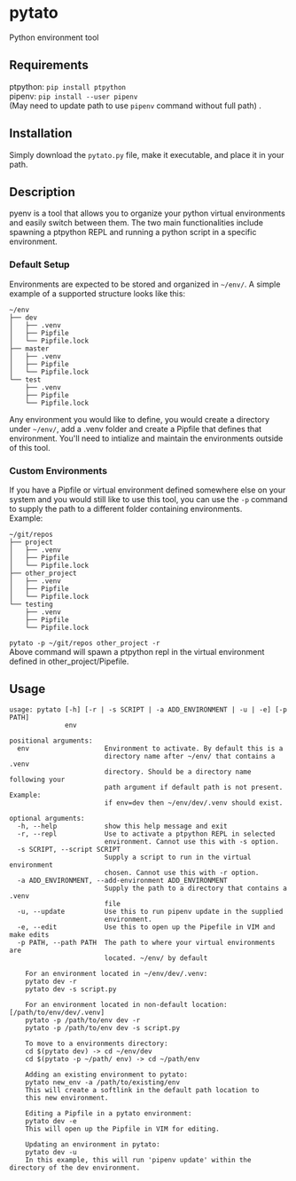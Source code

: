 # pytato
Python environment tool

## Requirements
ptpython: `pip install ptpython`  
pipenv: `pip install --user pipenv`  
(May need to update path to use `pipenv` command without full path) . 

## Installation
Simply download the `pytato.py` file, make it executable, and place it in your path.

## Description  
pyenv is a tool that allows you to organize your python virtual environments and easily switch between them. The two main functionalities include spawning a ptpython REPL and running a python script in a specific environment. 
### Default Setup
Environments are expected to be stored and organized in `~/env/`. A simple example of a supported structure looks like this:
```
~/env
├── dev
│   ├── .venv
│   ├── Pipfile
│   └── Pipfile.lock
├── master
│   ├── .venv
│   ├── Pipfile
│   └── Pipfile.lock
└── test
    ├── .venv
    ├── Pipfile
    └── Pipfile.lock
```
Any environment you would like to define, you would create a directory under `~/env/`, add a .venv folder and create a Pipfile that defines that environment. You'll need to intialize and maintain the environments outside of this tool.  
### Custom Environments
If you have a Pipfile or virtual environment defined somewhere else on your system and you would still like to use this tool, you can use the `-p` command to supply the path to a different folder containing environments.  
Example:
```
~/git/repos
├── project
│   ├── .venv
│   ├── Pipfile
│   └── Pipfile.lock
├── other_project
│   ├── .venv
│   ├── Pipfile
│   └── Pipfile.lock
└── testing
    ├── .venv
    ├── Pipfile
    └── Pipfile.lock
```
`pytato -p ~/git/repos other_project -r`  
Above command will spawn a ptpython repl in the virtual environment defined in other_project/Pipefile.

## Usage
```
usage: pytato [-h] [-r | -s SCRIPT | -a ADD_ENVIRONMENT | -u | -e] [-p PATH]
              env

positional arguments:
  env                   Environment to activate. By default this is a
                        directory name after ~/env/ that contains a .venv
                        directory. Should be a directory name following your
                        path argument if default path is not present. Example:
                        if env=dev then ~/env/dev/.venv should exist.

optional arguments:
  -h, --help            show this help message and exit
  -r, --repl            Use to activate a ptpython REPL in selected
                        environment. Cannot use this with -s option.
  -s SCRIPT, --script SCRIPT
                        Supply a script to run in the virtual environment
                        chosen. Cannot use this with -r option.
  -a ADD_ENVIRONMENT, --add-environment ADD_ENVIRONMENT
                        Supply the path to a directory that contains a .venv
                        file
  -u, --update          Use this to run pipenv update in the supplied
                        environment.
  -e, --edit            Use this to open up the Pipefile in VIM and make edits
  -p PATH, --path PATH  The path to where your virtual environments are
                        located. ~/env/ by default

    For an environment located in ~/env/dev/.venv:
    pytato dev -r
    pytato dev -s script.py

    For an environment located in non-default location: [/path/to/env/dev/.venv]
    pytato -p /path/to/env dev -r
    pytato -p /path/to/env dev -s script.py

    To move to a environments directory:
    cd $(pytato dev) -> cd ~/env/dev
    cd $(pytato -p ~/path/ env) -> cd ~/path/env

    Adding an existing environment to pytato:
    pytato new_env -a /path/to/existing/env
    This will create a softlink in the default path location to
    this new environment.

    Editing a Pipfile in a pytato environment:
    pytato dev -e
    This will open up the Pipfile in VIM for editing.

    Updating an environment in pytato:
    pytato dev -u
    In this example, this will run 'pipenv update' within the directory of the dev environment.
```
